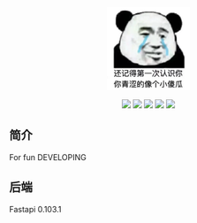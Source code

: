 <p align="center">
	<a href="https://yjzblog.top/" target="_blank">
		<img src="./Blog_View/src/assets/tx2.webp" alt="Yjzlog logo" style="width: 150px; height: 150px">
	</a>
</p>
<p align="center">
	<img src="https://img.shields.io/badge/Python-3.11.1-orange">
	<img src="https://img.shields.io/badge/FastAPI-0.103.1-brightgreen">
	<img src="https://img.shields.io/badge/Vue-2.7.14-brightgreen">
	<img src="https://img.shields.io/badge/Element-UI-blue">
	<img src="https://img.shields.io/badge/license-MIT-blue">

## 简介

For fun DEVELOPING



## 后端

Fastapi 0.103.1

